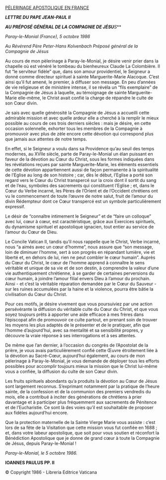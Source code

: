 [PÈLERINAGE APOSTOLIQUE EN FRANCE](/content/john-paul-ii/fr/travels/sub_index1986/trav_francia.html)

***LETTRE DU PAPE JEAN-PAUL* *II***

***AU PRÉPOSÉ GÉNÉRAL DE LA COMPAGNIE DE JÉSU**S***

*Paray-le-Monial (France), 5 octobre 1986*

*Au Révérend Père Peter-Hans Kolvenbach* *Préposé général de la Compagnie de Jésus*

Au cours de mon pèlerinage à Paray-le-Monial, je désire venir prier dans la chapelle où est vénéré le tombeau du bienheureux Claude La Colombière. Il fut “le serviteur fidèle” que, dans son amour providentiel, le Seigneur a donné comme directeur spirituel à sainte Marguerite-Marie Alacoque. C’est ainsi qu’il fut amené, le premier, à diffuser son message. En peu d’années de vie religieuse et de ministère intense, il se révéla un “fìls exemplaire” de la Compagnie de Jésus à laquelle, au témoignage de sainte Marguerite-Marie elle-même, le Christ avait confié la charge de répandre le culte de son Cœur divin.

Je sais avec quelle générosité la Compagnie de Jésus a accueilli cette admirable mission et avec quelle ardeur elle a cherché à la remplir le mieux possible au cours de ces trois derniers siècles : mais je désire, en cette occasion solennelle, exhorter tous les membres de la Compagnie à promouvoir avec plus de zèle encore cette dévotion qui correspond plus que jamais aux attentes de notre temps.

En effet, si le Seigneur a voulu dans sa Providence qu’au seuil des temps modernes, au XVIIe siècle, parte de Paray-le-Monial un élan puissant en faveur de la dévotion au Cœur du Christ, sous les formes indiquées dans les révélations reçues par sainte Marguerite-Marie, les éléments essentiels de cette dévotion appartiennent aussi de façon permanente à la spiritualité de l’Eglise au long de son histoire ; car, dès le début, l’Eglise a porté son regard vers le Cœur du Christ transpercé sur la croix dont il sortit du sang et de l’eau, symboles des sacrements qui constituent l’Eglise ; et, dans le Cœur du Verbe incarné, les Pères de l’Orient et de l’Occident chrétiens ont vu le commencement de toute l’œuvre de notre salut, fruit de l’amour du divin Rédempteur dont ce Cœur transpercé est un symbole particulièrement expressif.

Le désir de “connaître intimement le Seigneur” et de “faire un colloque” avec lui, cœur à cœur, est caractéristique, grâce aux Exercices spirituels, du dynamisme spirituel et apostolique ignacien, tout entier au service de l’amour du Cœur de Dieu.

Le Concile Vatican II, tandis qu’il nous rappelle que le Christ, Verbe incarné, nous “a aimés avec un cœur d’homme”, nous assure que “son message, loin de diminuer l’homme, sert à son progrès en répandant lumière, vie et liberté et, en dehors de lui, rien ne peut combler le cœur humain”. Auprès du Cœur du Christ, le cœur de l’homme apprend à connaître le sens véritable et unique de sa vie et de son destin, à comprendre la valeur d’une vie authentiquement chrétienne, à se garder de certaines perversions du cœur humain, à joindre l’amour filial envers Dieu à l’amour du prochain. Ainsi - et c’est la véritable réparation demandée par le Cœur du Sauveur - sur les ruines accumulées par la haine et la violence, pourra être bâtie la civilisation du Cœur du Christ.

Pour ces motifs, je désire vivement que vous poursuiviez par une action persévérante la diffusion du véritable culte du Cœur du Christ, et que vous soyez toujours prêts à apporter une aide efficace à mes frères dans l’épiscopat afin de promouvoir ce culte partout, en prenant soin de trouver les moyens les plus adaptés de le présenter et de le pratiquer, afin que l’homme d’aujourd’hui, avec sa mentalité et sa sensibilité propres, y découvre la vraie réponse à ses interrogations et à ses attentes.

De même que l’an dernier, à l’occasion du congrès de l’Apostolat de la prière, je vous avais particulièrement confié cette Œuvre étroitement liée à la dévotion au Sacré-Cœur, aujourd’hui également, au cours de mon pèlerinage à Paray-le-Monial, je vous demande de déployer tous les efforts possibles pour accomplir toujours mieux la mission que le Christ lui-même vous a confiée, la diffusion du culte de son Cœur divin.

Les fruits spirituels abondants qu’a produits la dévotion au Cœur de Jésus sont largement reconnus. S’exprimant notamment par la pratique de l’heure sainte, de la confession et de la communion des premiers vendredis du mois, elle a contribué à inciter des générations de chrétiens à prier davantage et à participer plus fréquemment aux sacrements de Pénitence et de l’Eucharistie. Ce sont là des voies qu’il est souhaitable de proposer aux fidèles aujourd’hui encore.

Que la protection maternelle de la Sainte Vierge Marie vous assiste : c’est lors de sa fête de la Visitation que cette mission vous fut confiée en 1688 ; et, dans votre labeur apostolique, que soit pour vous soutien et réconfort la Bénédiction Apostolique que je donne de grand cœur à toute la Compagnie de Jésus, depuis Paray-le-Monial !

*Paray-le-Monial, le 5 octobre 1986.*

**IOANNES PAULUS PP. II**

© Copyright 1986 - Libreria Editrice Vaticana
